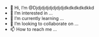 - 👋 Hi, I’m @Djdjdjdjdjdjdjdjdkdkdkdkdkkd
- 👀 I’m interested in ...
- 🌱 I’m currently learning ...
- 💞️ I’m looking to collaborate on ...
- 📫 How to reach me ...

<!---
Djdjdjdjdjdjdjdjdkdkdkdkdkkd/Djdjdjdjdjdjdjdjdkdkdkdkdkkd is a ✨ special ✨ repository because its `README.md` (this file) appears on your GitHub profile.
You can click the Preview link to take a look at your changes.
--->
